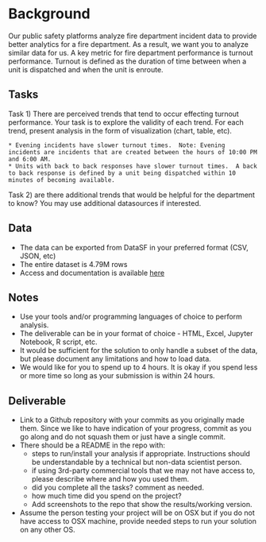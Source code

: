 Background
==========
Our public safety platforms analyze fire department incident data to provide better analytics for a fire department. As a result, we want you to analyze similar data for us. A key metric for fire department performance is turnout performance.  Turnout is defined as the duration of time between when a unit is dispatched and when the unit is enroute.

Tasks
-----
Task 1) There are perceived trends that tend to occur effecting turnout performance.  Your task is to explore the validity of each trend.  For each trend, present analysis in the form of visualization (chart, table, etc).

    * Evening incidents have slower turnout times.  Note: Evening incidents are incidents that are created between the hours of 10:00 PM and 6:00 AM.
    * Units with back to back responses have slower turnout times.  A back to back response is defined by a unit being dispatched within 10 minutes of becoming available.

Task 2) are there additional trends that would be helpful for the department to know? You may use additional datasources if interested.  

Data
----
* The data can be exported from DataSF in your preferred format (CSV, JSON, etc)
* The entire dataset is 4.79M rows
* Access and documentation is available [here](https://data.sfgov.org/Public-Safety/Fire-Department-Calls-for-Service/nuek-vuh3)

Notes
-----
* Use your tools and/or programming languages of choice to perform analysis.
* The deliverable can be in your format of choice - HTML, Excel, Jupyter Notebook, R script, etc.
* It would be sufficient for the solution to only handle a subset of the data, but please document any limitations and how to load data.
* We would like for you to spend up to 4 hours. It is okay if you spend less or more time so long as your submission is within 24 hours.

Deliverable
-----------
* Link to a Github repository with your commits as you originally made them. Since we like to have indication of your progress, commit as you go along and do not squash them or just have a single commit.
* There should be a README in the repo with:
    * steps to run/install your analysis if appropriate. Instructions should be understandable by a technical but non-data scientist person. 
    * if using 3rd-party commercial tools that we may not have access to, please describe where and how you used them.  
    * did you complete all the tasks? comment as needed.
    * how much time did you spend on the project?
    * Add screenshots to the repo that show the results/working version.
* Assume the person testing your project will be on OSX but if you do not have access to OSX machine, provide needed steps to run your solution on any other OS.
